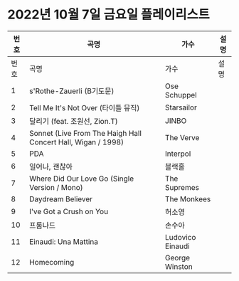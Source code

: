 # 2022년 10월 7일 금요일 플레이리스트

| 번호 | 곡명 | 가수 | 설명 |
|------|------|------|------|
| 번호 | 곡명 | 가수 | 설명 |
| 1 | s'Rothe-Zauerli (B기도문) | Ose Schuppel |  |
| 2 | Tell Me It's Not Over (타이틀 뮤직) | Starsailor |  |
| 3 | 달리기 (feat. 조원선, Zion.T) | JINBO |  |
| 4 | Sonnet (Live From The Haigh Hall Concert Hall, Wigan / 1998) | The Verve |  |
| 5 | PDA | Interpol |  |
| 6 | 일어나, 괜찮아 | 블랙홀 |  |
| 7 | Where Did Our Love Go (Single Version / Mono) | The Supremes |  |
| 8 | Daydream Believer | The Monkees |  |
| 9 | I've Got a Crush on You | 허소영 |  |
| 10 | 프롬나드 | 손수아 |  |
| 11 | Einaudi: Una Mattina | Ludovico Einaudi |  |
| 12 | Homecoming | George Winston |  |
